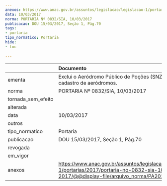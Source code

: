 ```yaml
---
anexos: https://www.anac.gov.br/assuntos/legislacao/legislacao-1/portarias/2017/portaria-no-0832-sia-10-03-2017/@@display-file/arquivo_norma/PA2017-0832.pdf
data: 10/03/2017
norma: PORTARIA Nº 0832/SIA, 10/03/2017
publicacao: DOU 15/03/2017, Seção 1, Pág.70
tags:
- portaria
tipo_normatico: Portaria
hide: 
- toc 
 
---
```


|                    | Documento                                                                                                                                            |
|:-------------------|:-----------------------------------------------------------------------------------------------------------------------------------------------------|
| ementa             | Exclui o Aeródromo Público de Poções (SNZP) do cadastro de aeródromos.                                                                               |
| norma              | PORTARIA Nº 0832/SIA, 10/03/2017                                                                                                                     |
| tornada_sem_efeito |                                                                                                                                                      |
| alterada           |                                                                                                                                                      |
| data               | 10/03/2017                                                                                                                                           |
| outros             |                                                                                                                                                      |
| tipo_normatico     | Portaria                                                                                                                                             |
| publicacao         | DOU 15/03/2017, Seção 1, Pág.70                                                                                                                      |
| revogada           |                                                                                                                                                      |
| em_vigor           |                                                                                                                                                      |
| anexos             | https://www.anac.gov.br/assuntos/legislacao/legislacao-1/portarias/2017/portaria-no-0832-sia-10-03-2017/@@display-file/arquivo_norma/PA2017-0832.pdf |
